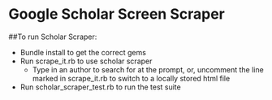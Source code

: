 # Google Scholar Screen Scraper


##To run Scholar Scraper:
- Bundle install to get the correct gems
- Run scrape_it.rb to use scholar scraper
  - Type in an author to search for at the prompt, or, uncomment the line marked in scrape_it.rb to switch to a locally stored html file
- Run scholar_scraper_test.rb to run the test suite

